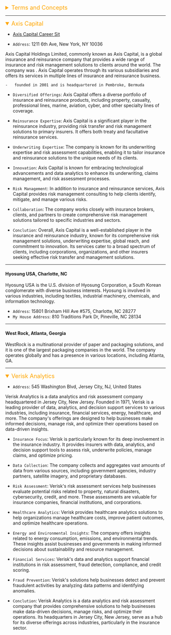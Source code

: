 <details><summary style="font-size:18px;color:Orange;text-align:left">Terms and Concepts</summary>

-   `Lines of Insurance`:

    -   `Definition`: Lines of insurance refer to specific categories or types of insurance coverage that insurers offer to policyholders. Each line of insurance corresponds to a particular class of risk or type of coverage.

    -   `Examples`: Common lines of insurance include property insurance, liability insurance, auto insurance, health insurance, life insurance, and more. Each of these lines has its own unique characteristics and coverage options.

        -   `Property Insurance`: Property insurance provides coverage for physical assets, including buildings, equipment, and inventory, against various perils such as fire, theft, and natural disasters.

        -   `Casualty Insurance`: Casualty insurance includes liability coverage, which protects policyholders from claims or lawsuits brought against them by third parties. It can include general liability, professional liability, and product liability insurance.

        -   `Professional Liability Insurance`: Also known as errors and omissions (E&O) insurance, this coverage is designed to protect professionals and businesses from claims of negligence or errors in their professional services.

        -   `Cyber Insurance`: In the digital age, cyber insurance provides coverage for losses or liabilities resulting from data breaches, cyberattacks, and other cyber risks.

        -   `Directors and Officers (D&O) Insurance`: D&O insurance offers protection to directors and officers of a company against personal losses in case they are sued for alleged wrongful acts in managing the company.

        -   `Environmental Liability Insurance`: This coverage addresses risks related to pollution and environmental damage, including cleanup costs and liability for damage caused to third parties.

        -   `Marine and Aviation Insurance`: These lines provide coverage for risks associated with maritime and aviation operations, including cargo insurance, hull insurance, and liability coverage.

    -   `Underwriting and Pricing`: Each line of insurance involves its own underwriting process, which assesses the risks associated with that specific type of coverage. Pricing for insurance policies is based on the perceived risk within each line.

-   `Reinsurance`:

    -   `Definition`: Reinsurance is a process through which insurance companies transfer a portion of their risk to other insurers, known as reinsurers. Essentially, it's insurance for insurers.

    -   `Purpose`: Reinsurance serves several purposes for insurance companies. It helps them manage their exposure to catastrophic events or large losses, maintain financial stability, and ensure they can pay claims to policyholders.

    -   `Risk Sharing`: Reinsurance allows primary insurers (also called cedents) to share risks with reinsurers. In the event of a large claim or catastrophe, the reinsurer helps cover the cost, reducing the financial impact on the primary insurer.

    -   `Capacity`: Reinsurance companies often have substantial financial resources and expertise, which can help primary insurers access additional underwriting capacity and take on more business.
    -   `Example`:

        -   `Catastrophe Reinsurance`: Catastrophe reinsurance helps primary insurers manage the financial impact of large-scale disasters, such as hurricanes, earthquakes, or wildfires.

        -   `Excess of Loss Reinsurance`: This type of reinsurance provides coverage for losses exceeding a certain threshold, helping primary insurers limit their exposure to high-value claims.

        -   `Facultative Reinsurance`: Facultative reinsurance involves underwriting individual policies or risks on a case-by-case basis. It allows primary insurers to tailor their reinsurance coverage to specific needs.

        -   `Proportional Reinsurance`: In proportional reinsurance, the reinsurer shares a portion of the premiums and losses on a portfolio of policies with the primary insurer. It's often used for risk sharing.

        -   `Specialty Reinsurance`: This category may include various specialized reinsurance coverages, such as trade credit, mortgage, or political risk reinsurance, depending on the needs of clients.

It's important to note that the specific lines of coverage and reinsurance services offered by AXIS Capital USA may change over time. For the most up-to-date and detailed information on their offerings, I recommend visiting the official AXIS Capital website or contacting the company directly. Additionally, regulatory changes and market conditions can influence the types of coverage provided by insurance and reinsurance companies.

</details>

---

<details open><summary style="font-size:18px;color:Orange;text-align:left">Axis Capital</summary>

-   [Axis Capital Career Sit](https://axiscapital.wd1.myworkdayjobs.com/axiscareers)

-   `Address`: 1211 6th Ave, New York, NY 10036

Axis Capital Holdings Limited, commonly known as Axis Capital, is a global insurance and reinsurance company that provides a wide range of insurance and risk management solutions to clients around the world. The company was . Axis Capital operates through its various subsidiaries and offers its services in multiple lines of insurance and reinsurance business.

    -   founded in 2001 and is headquartered in Pembroke, Bermuda

-   `Diversified Offerings`: Axis Capital offers a diverse portfolio of insurance and reinsurance products, including property, casualty, professional lines, marine, aviation, cyber, and other specialty lines of coverage.

-   `Reinsurance Expertise`: Axis Capital is a significant player in the reinsurance industry, providing risk transfer and risk management solutions to primary insurers. It offers both treaty and facultative reinsurance services.

-   `Underwriting Expertise`: The company is known for its underwriting expertise and risk assessment capabilities, enabling it to tailor insurance and reinsurance solutions to the unique needs of its clients.

-   `Innovation`: Axis Capital is known for embracing technological advancements and data analytics to enhance its underwriting, claims management, and risk assessment processes.

-   `Risk Management`: In addition to insurance and reinsurance services, Axis Capital provides risk management consulting to help clients identify, mitigate, and manage various risks.

-   `Collaboration`: The company works closely with insurance brokers, clients, and partners to create comprehensive risk management solutions tailored to specific industries and sectors.

-   `Conclution`: Overall, Axis Capital is a well-established player in the insurance and reinsurance industry, known for its comprehensive risk management solutions, underwriting expertise, global reach, and commitment to innovation. Its services cater to a broad spectrum of clients, including corporations, organizations, and other insurers seeking effective risk transfer and management solutions.

</details>

---

#### Hyosung USA, Charlotte, NC

Hyosung USA is the U.S. division of Hyosung Corporation, a South Korean conglomerate with diverse business interests. Hyosung is involved in various industries, including textiles, industrial machinery, chemicals, and information technology.

-   `Address`: 15801 Brixham Hill Ave #575, Charlotte, NC 28277
-   `My House Address`: 810 Traditions Park Dr, Pineville, NC 28134

---

#### West Rock, Atlanta, Georgia

WestRock is a multinational provider of paper and packaging solutions, and it is one of the largest packaging companies in the world. The company operates globally and has a presence in various locations, including Atlanta, GA.

---

<details open><summary style="font-size:18px;color:Orange;text-align:left">Verisk Analytics</summary>

-   `Address`: 545 Washington Blvd, Jersey City, NJ, United States

Verisk Analytics is a data analytics and risk assessment company headquartered in Jersey City, New Jersey. Founded in 1971, Verisk is a leading provider of data, analytics, and decision support services to various industries, including insurance, financial services, energy, healthcare, and more. The company's offerings are designed to help businesses make informed decisions, manage risk, and optimize their operations based on data-driven insights.

-   `Insurance Focus`: Verisk is particularly known for its deep involvement in the insurance industry. It provides insurers with data, analytics, and decision support tools to assess risk, underwrite policies, manage claims, and optimize pricing.

-   `Data Collection`: The company collects and aggregates vast amounts of data from various sources, including government agencies, industry partners, satellite imagery, and proprietary databases.

-   `Risk Assessment`: Verisk's risk assessment services help businesses evaluate potential risks related to property, natural disasters, cybersecurity, credit, and more. These assessments are valuable for insurance companies, financial institutions, and corporations.

-   `Healthcare Analytics`: Verisk provides healthcare analytics solutions to help organizations manage healthcare costs, improve patient outcomes, and optimize healthcare operations.

-   `Energy and Environmental Insights`: The company offers insights related to energy consumption, emissions, and environmental trends. These insights assist businesses and governments in making informed decisions about sustainability and resource management.

-   `Financial Services`: Verisk's data and analytics support financial institutions in risk assessment, fraud detection, compliance, and credit scoring.

-   `Fraud Prevention`: Verisk's solutions help businesses detect and prevent fraudulent activities by analyzing data patterns and identifying anomalies.

-   `Conclution`: Verisk Analytics is a data analytics and risk assessment company that provides comprehensive solutions to help businesses make data-driven decisions, manage risks, and optimize their operations. Its headquarters in Jersey City, New Jersey, serve as a hub for its diverse offerings across industries, particularly in the insurance sector.

</details>
